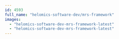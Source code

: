 ```yaml
---
id: 4593
full_name: "helomics-software-dev/mrs-framework"
images: 
  - "helomics-software-dev-mrs-framework-latest"
  - "helomics-software-dev-mrs-framework-latest"
---
```

